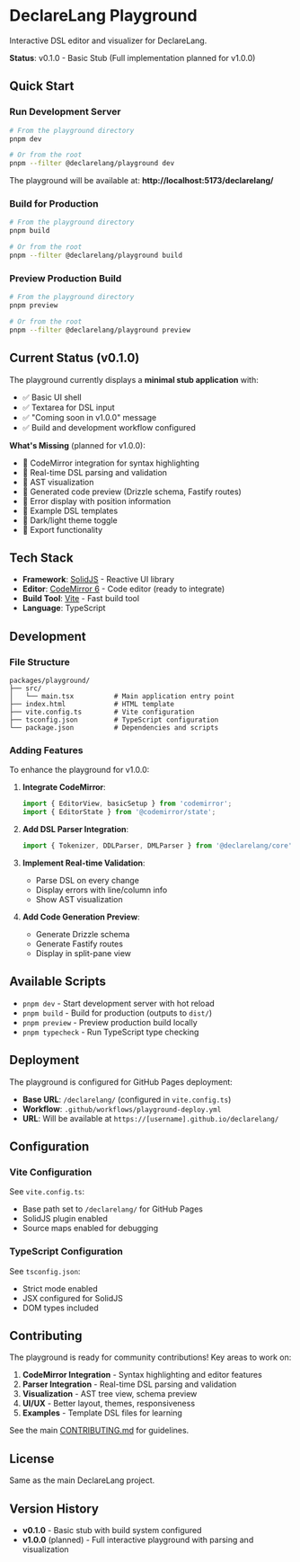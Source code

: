 # DeclareLang Playground

Interactive DSL editor and visualizer for DeclareLang.

**Status**: v0.1.0 - Basic Stub (Full implementation planned for v1.0.0)

## Quick Start

### Run Development Server

```bash
# From the playground directory
pnpm dev

# Or from the root
pnpm --filter @declarelang/playground dev
```

The playground will be available at: **http://localhost:5173/declarelang/**

### Build for Production

```bash
# From the playground directory
pnpm build

# Or from the root
pnpm --filter @declarelang/playground build
```

### Preview Production Build

```bash
# From the playground directory
pnpm preview

# Or from the root
pnpm --filter @declarelang/playground preview
```

## Current Status (v0.1.0)

The playground currently displays a **minimal stub application** with:

- ✅ Basic UI shell
- ✅ Textarea for DSL input
- ✅ "Coming soon in v1.0.0" message
- ✅ Build and development workflow configured

**What's Missing** (planned for v1.0.0):

- 🔄 CodeMirror integration for syntax highlighting
- 🔄 Real-time DSL parsing and validation
- 🔄 AST visualization
- 🔄 Generated code preview (Drizzle schema, Fastify routes)
- 🔄 Error display with position information
- 🔄 Example DSL templates
- 🔄 Dark/light theme toggle
- 🔄 Export functionality

## Tech Stack

- **Framework**: [SolidJS](https://www.solidjs.com/) - Reactive UI library
- **Editor**: [CodeMirror 6](https://codemirror.net/) - Code editor (ready to integrate)
- **Build Tool**: [Vite](https://vitejs.dev/) - Fast build tool
- **Language**: TypeScript

## Development

### File Structure

```
packages/playground/
├── src/
│   └── main.tsx          # Main application entry point
├── index.html            # HTML template
├── vite.config.ts        # Vite configuration
├── tsconfig.json         # TypeScript configuration
└── package.json          # Dependencies and scripts
```

### Adding Features

To enhance the playground for v1.0.0:

1. **Integrate CodeMirror**:

   ```typescript
   import { EditorView, basicSetup } from 'codemirror';
   import { EditorState } from '@codemirror/state';
   ```

2. **Add DSL Parser Integration**:

   ```typescript
   import { Tokenizer, DDLParser, DMLParser } from '@declarelang/core';
   ```

3. **Implement Real-time Validation**:
   - Parse DSL on every change
   - Display errors with line/column info
   - Show AST visualization

4. **Add Code Generation Preview**:
   - Generate Drizzle schema
   - Generate Fastify routes
   - Display in split-pane view

## Available Scripts

- `pnpm dev` - Start development server with hot reload
- `pnpm build` - Build for production (outputs to `dist/`)
- `pnpm preview` - Preview production build locally
- `pnpm typecheck` - Run TypeScript type checking

## Deployment

The playground is configured for GitHub Pages deployment:

- **Base URL**: `/declarelang/` (configured in `vite.config.ts`)
- **Workflow**: `.github/workflows/playground-deploy.yml`
- **URL**: Will be available at `https://[username].github.io/declarelang/`

## Configuration

### Vite Configuration

See `vite.config.ts`:

- Base path set to `/declarelang/` for GitHub Pages
- SolidJS plugin enabled
- Source maps enabled for debugging

### TypeScript Configuration

See `tsconfig.json`:

- Strict mode enabled
- JSX configured for SolidJS
- DOM types included

## Contributing

The playground is ready for community contributions! Key areas to work on:

1. **CodeMirror Integration** - Syntax highlighting and editor features
2. **Parser Integration** - Real-time DSL parsing and validation
3. **Visualization** - AST tree view, schema preview
4. **UI/UX** - Better layout, themes, responsiveness
5. **Examples** - Template DSL files for learning

See the main [CONTRIBUTING.md](../../CONTRIBUTING.md) for guidelines.

## License

Same as the main DeclareLang project.

## Version History

- **v0.1.0** - Basic stub with build system configured
- **v1.0.0** (planned) - Full interactive playground with parsing and visualization
